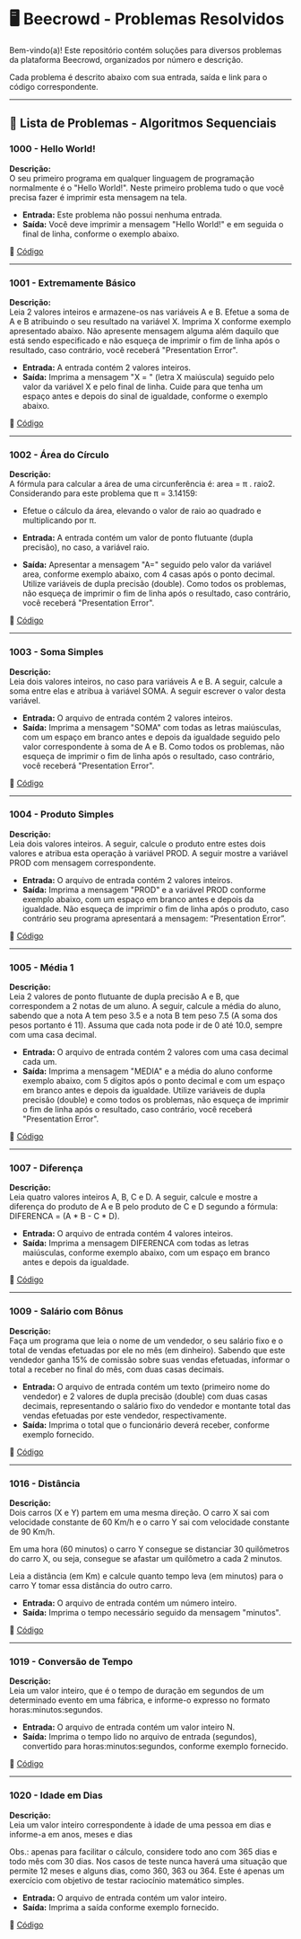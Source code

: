 # 🖥️ Beecrowd - Problemas Resolvidos  

Bem-vindo(a)! Este repositório contém soluções para diversos problemas da plataforma Beecrowd, organizados por número e descrição.  

Cada problema é descrito abaixo com sua entrada, saída e link para o código correspondente.  

---

## 📄 Lista de Problemas - Algoritmos Sequenciais

### 1000 - Hello World!  
**Descrição:**  
O seu primeiro programa em qualquer linguagem de programação normalmente é o "Hello World!". Neste primeiro problema tudo o que você precisa fazer é imprimir esta mensagem na tela.  

- **Entrada:** Este problema não possui nenhuma entrada.  
- **Saída:** Você deve imprimir a mensagem "Hello World!" e em seguida o final de linha, conforme o exemplo abaixo.

🔗 [Código](https://github.com/Miguel-Russo/Faculdade/blob/main/1%C2%B0%20Semestre%20-%202024_1/Algoritmos%20e%20Estruturas%20de%20Dados%20I/Algoritmos%20Sequenciais/1000%20-%20Hello%20World!.c)

---

### 1001 - Extremamente Básico  
**Descrição:**  
Leia 2 valores inteiros e armazene-os nas variáveis A e B. Efetue a soma de A e B atribuindo o seu resultado na variável X. Imprima X conforme exemplo apresentado abaixo. Não apresente mensagem alguma além daquilo que está sendo especificado e não esqueça de imprimir o fim de linha após o resultado, caso contrário, você receberá "Presentation Error". 

- **Entrada:** A entrada contém 2 valores inteiros.  
- **Saída:** Imprima a mensagem "X = " (letra X maiúscula) seguido pelo valor da variável X e pelo final de linha. Cuide para que tenha um espaço antes e depois do sinal de igualdade, conforme o exemplo abaixo. 

🔗 [Código](https://github.com/Miguel-Russo/Faculdade/blob/main/1%C2%B0%20Semestre%20-%202024_1/Algoritmos%20e%20Estruturas%20de%20Dados%20I/Algoritmos%20Sequenciais/1001%20-%20Extremamente%20B%C3%A1sico.c)  

---

### 1002 - Área do Círculo  
**Descrição:**  
A fórmula para calcular a área de uma circunferência é: area = π . raio2. Considerando para este problema que π = 3.14159:

- Efetue o cálculo da área, elevando o valor de raio ao quadrado e multiplicando por π.  

- **Entrada:** A entrada contém um valor de ponto flutuante (dupla precisão), no caso, a variável raio.  
- **Saída:** Apresentar a mensagem "A=" seguido pelo valor da variável area, conforme exemplo abaixo, com 4 casas após o ponto decimal. Utilize variáveis de dupla precisão (double). Como todos os problemas, não esqueça de imprimir o fim de linha após o resultado, caso contrário, você receberá "Presentation Error". 

🔗 [Código](https://github.com/Miguel-Russo/Faculdade/blob/main/1%C2%B0%20Semestre%20-%202024_1/Algoritmos%20e%20Estruturas%20de%20Dados%20I/Algoritmos%20Sequenciais/1002%20-%20%C3%81rea%20do%20C%C3%ADrculo.c)

---

### 1003 - Soma Simples  
**Descrição:**  
Leia dois valores inteiros, no caso para variáveis A e B. A seguir, calcule a soma entre elas e atribua à variável SOMA. A seguir escrever o valor desta variável. 

- **Entrada:** O arquivo de entrada contém 2 valores inteiros.  
- **Saída:** Imprima a mensagem "SOMA" com todas as letras maiúsculas, com um espaço em branco antes e depois da igualdade seguido pelo valor correspondente à soma de A e B. Como todos os problemas, não esqueça de imprimir o fim de linha após o resultado, caso contrário, você receberá "Presentation Error". 

🔗 [Código](https://github.com/Miguel-Russo/Faculdade/blob/main/1%C2%B0%20Semestre%20-%202024_1/Algoritmos%20e%20Estruturas%20de%20Dados%20I/Algoritmos%20Sequenciais/1003%20-%20Soma%20Simples.c) 

---

### 1004 - Produto Simples  
**Descrição:**  
Leia dois valores inteiros. A seguir, calcule o produto entre estes dois valores e atribua esta operação à variável PROD. A seguir mostre a variável PROD com mensagem correspondente.   

- **Entrada:** O arquivo de entrada contém 2 valores inteiros.  
- **Saída:** Imprima a mensagem "PROD" e a variável PROD conforme exemplo abaixo, com um espaço em branco antes e depois da igualdade. Não esqueça de imprimir o fim de linha após o produto, caso contrário seu programa apresentará a mensagem: “Presentation Error”. 

🔗 [Código](https://github.com/Miguel-Russo/Faculdade/blob/main/1%C2%B0%20Semestre%20-%202024_1/Algoritmos%20e%20Estruturas%20de%20Dados%20I/Algoritmos%20Sequenciais/1004%20-%20Produto%20Simples.c)  

---

### 1005 - Média 1  
**Descrição:**  
Leia 2 valores de ponto flutuante de dupla precisão A e B, que correspondem a 2 notas de um aluno. A seguir, calcule a média do aluno, sabendo que a nota A tem peso 3.5 e a nota B tem peso 7.5 (A soma dos pesos portanto é 11). Assuma que cada nota pode ir de 0 até 10.0, sempre com uma casa decimal.  

- **Entrada:** O arquivo de entrada contém 2 valores com uma casa decimal cada um.  
- **Saída:** Imprima a mensagem "MEDIA" e a média do aluno conforme exemplo abaixo, com 5 dígitos após o ponto decimal e com um espaço em branco antes e depois da igualdade. Utilize variáveis de dupla precisão (double) e como todos os problemas, não esqueça de imprimir o fim de linha após o resultado, caso contrário, você receberá "Presentation Error".  

🔗 [Código](https://github.com/Miguel-Russo/Faculdade/blob/main/1%C2%B0%20Semestre%20-%202024_1/Algoritmos%20e%20Estruturas%20de%20Dados%20I/Algoritmos%20Sequenciais/1005%20-%20M%C3%A9dia%201.c)

---

### 1007 - Diferença  
**Descrição:**  
Leia quatro valores inteiros A, B, C e D. A seguir, calcule e mostre a diferença do produto de A e B pelo produto de C e D segundo a fórmula: DIFERENCA = (A * B - C * D).

- **Entrada:** O arquivo de entrada contém 4 valores inteiros.  
- **Saída:** Imprima a mensagem DIFERENCA com todas as letras maiúsculas, conforme exemplo abaixo, com um espaço em branco antes e depois da igualdade. 

🔗 [Código](https://github.com/Miguel-Russo/Faculdade/blob/main/1%C2%B0%20Semestre%20-%202024_1/Algoritmos%20e%20Estruturas%20de%20Dados%20I/Algoritmos%20Sequenciais/1007%20-%20Diferen%C3%A7a.c)  

---

### 1009 - Salário com Bônus  
**Descrição:**  
Faça um programa que leia o nome de um vendedor, o seu salário fixo e o total de vendas efetuadas por ele no mês (em dinheiro). Sabendo que este vendedor ganha 15% de comissão sobre suas vendas efetuadas, informar o total a receber no final do mês, com duas casas decimais.

- **Entrada:** O arquivo de entrada contém um texto (primeiro nome do vendedor) e 2 valores de dupla precisão (double) com duas casas decimais, representando o salário fixo do vendedor e montante total das vendas efetuadas por este vendedor, respectivamente. 
- **Saída:** Imprima o total que o funcionário deverá receber, conforme exemplo fornecido. 

🔗 [Código](https://github.com/Miguel-Russo/Faculdade/blob/main/1%C2%B0%20Semestre%20-%202024_1/Algoritmos%20e%20Estruturas%20de%20Dados%20I/Algoritmos%20Sequenciais/1009%20-%20Sal%C3%A1rio%20com%20B%C3%B4nus.c) 

---

### 1016 - Distância  
**Descrição:**  
Dois carros (X e Y) partem em uma mesma direção. O carro X sai com velocidade constante de 60 Km/h e o carro Y sai com velocidade constante de 90 Km/h.

Em uma hora (60 minutos) o carro Y consegue se distanciar 30 quilômetros do carro X, ou seja, consegue se afastar um quilômetro a cada 2 minutos.

Leia a distância (em Km) e calcule quanto tempo leva (em minutos) para o carro Y tomar essa distância do outro carro. 

- **Entrada:** O arquivo de entrada contém um número inteiro.  
- **Saída:** Imprima o tempo necessário seguido da mensagem "minutos".

🔗 [Código](https://github.com/Miguel-Russo/Faculdade/blob/main/1%C2%B0%20Semestre%20-%202024_1/Algoritmos%20e%20Estruturas%20de%20Dados%20I/Algoritmos%20Sequenciais/1016%20-%20Dist%C3%A2ncia.c)

---

### 1019 - Conversão de Tempo  
**Descrição:**  
Leia um valor inteiro, que é o tempo de duração em segundos de um determinado evento em uma fábrica, e informe-o expresso no formato horas:minutos:segundos. 

- **Entrada:** O arquivo de entrada contém um valor inteiro N.  
- **Saída:** Imprima o tempo lido no arquivo de entrada (segundos), convertido para horas:minutos:segundos, conforme exemplo fornecido. 

🔗 [Código](https://github.com/Miguel-Russo/Faculdade/blob/main/1%C2%B0%20Semestre%20-%202024_1/Algoritmos%20e%20Estruturas%20de%20Dados%20I/Algoritmos%20Sequenciais/1019%20-%20Convers%C3%A3o%20de%20Tempo.c)

---

### 1020 - Idade em Dias  
**Descrição:**  
Leia um valor inteiro correspondente à idade de uma pessoa em dias e informe-a em anos, meses e dias

Obs.: apenas para facilitar o cálculo, considere todo ano com 365 dias e todo mês com 30 dias. Nos casos de teste nunca haverá uma situação que permite 12 meses e alguns dias, como 360, 363 ou 364. Este é apenas um exercício com objetivo de testar raciocínio matemático simples.

- **Entrada:** O arquivo de entrada contém um valor inteiro.  
- **Saída:** Imprima a saída conforme exemplo fornecido.  

🔗 [Código](https://github.com/Miguel-Russo/Faculdade/blob/main/1%C2%B0%20Semestre%20-%202024_1/Algoritmos%20e%20Estruturas%20de%20Dados%20I/Algoritmos%20Sequenciais/1020%20-%20Idade%20em%20Dias.c)
